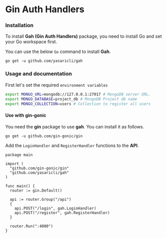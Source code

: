 # Gin Auth Handlers

### Installation
To install **Gah (Gin Auth Handlers)** package, you need to install Go and set your Go workspace first.

You can use the below `Go` command to install **Gah**.

    go get -u github.com/yasaricli/gah

### Usage and documentation

First let's set the required `environment variables`

```bash
export MONGO_URL=mongodb://127.0.0.1:27017 # MongoDB server URL.
export MONGO_DATABASE=project_db # MongoDB Project db name
export MONGO_COLLECTION=users # Collection to register all users
```

#### Use with gin-gonic

You need the **gin** package to use **gah**. You can install it as follows.

    go get -u github.com/gin-gonic/gin
    

Add the `LoginHandler` and `RegisterHandler` functions to the **API**.

```golang
package main

import (
  "github.com/gin-gonic/gin"
  "github.com/yasaricli/gah"
)

func main() {
  router := gin.Default()
   
  api := router.Group("/api")
  {
    api.POST("/login", gah.LoginHandler)
    api.POST("/register", gah.RegisterHandler)
  }

  router.Run(":4000")
}
```
